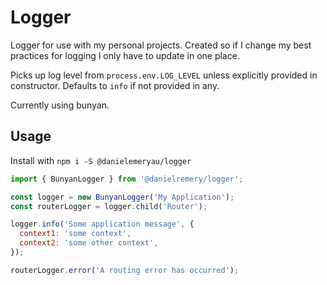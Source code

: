 # Logger

Logger for use with my personal projects. Created so if I change my best practices for logging I only have to update in one place.

Picks up log level from `process.env.LOG_LEVEL` unless explicitly provided in constructor. Defaults to `info` if not provided in any.

Currently using bunyan.

## Usage

Install with `npm i -S @danielemeryau/logger`

```js
import { BunyanLogger } from '@danielremery/logger';

const logger = new BunyanLogger('My Application');
const routerLogger = logger.child('Router');

logger.info('Some application message', {
  context1: 'some context',
  context2: 'some other context',
});

routerLogger.error('A routing error has occurred');
```
